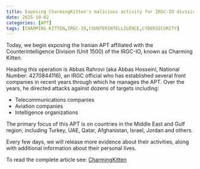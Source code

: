 ```yaml
---
title: Exposing CharmingKitten's malicious activity for IRGC-IO division Counterintelligence division
date: 2025-10-02
categories: [APT]
tags: [CHARMING KITTEN,IRGC-IO,COUNTERINTELLIGENCE,CYBERSECURITY]
---
```


Today, we begin exposing the Iranian APT affiliated with the Counterintelligence Division (Unit 1500) of the IRGC-IO, known as Charming Kitten.

Heading this operation is Abbas Rahrovi (aka Abbas Hosseini, National Number: 4270844116), an IRGC official who has established several front companies in recent years through which he manages the APT. Over the years, he directed attacks against dozens of targets including:

- Telecommunications companies  
- Aviation companies  
- Intelligence organizations  

The primary focus of this APT is on countries in the Middle East and Gulf region, including Turkey, UAE, Qatar, Afghanistan, Israel, Jordan and others.

Every few days, we will release more evidence about their activities, along with additional information about their personal lives.

To read the complete article see: [CharmingKitten](https://github.com/KittenBusters/CharmingKitten) 
